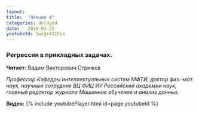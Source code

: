 ```yaml
---
layout: 
title:  "Лекция 4"
categories: delayed 
date:   2018-03-25
youtubeId: 5wcgr41IFLo
---
```

### Регрессия в прикладных задачах.

**Читает:** Вадим Викторович Стрижов

*Профессор Кафедры интеллектуальных систем МФТИ, доктор физ.-мат. наук, научный сотрудник ВЦ ФИЦ ИУ Российский академии наук, главный редактор журнала Машинное обучение и анализ данных.*

**Видео:**
{% include youtubePlayer.html id=page.youtubeId %}
